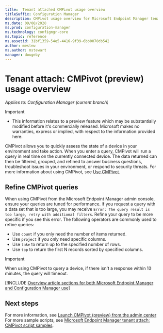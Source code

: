 ```yaml
---
title:  Tenant attached CMPivot usage overview 
titleSuffix: Configuration Manager
description: CMPivot usage overview for Microsoft Endpoint Manager tenant attached devices.
ms.date: 09/08/2020
ms.prod: configuration-manager
ms.technology: configmgr-core
ms.topic: reference
ms.assetid: 31bf1359-54e5-4416-9f39-6bb0070db542
author: mestew
ms.author: mstewart 
manager: dougeby
---
```


# Tenant attach: CMPivot (preview) usage overview

*Applies to: Configuration Manager (current branch)*

> [!Important]
> - This information relates to a preview feature which may be substantially modified before it's commercially released. Microsoft makes no warranties, express or implied, with respect to the information provided here.

CMPivot allows you to quickly assess the state of a device in your environment and take action. When you enter a query, CMPivot will run a query in real time on the currently connected device. The data returned can then be filtered, grouped, and refined to answer business questions, troubleshoot issues in your environment, or respond to security threats. For more information about using CMPivot, see [Use CMPivot](../core/servers/manage/cmpivot.md).

## <a name="bkmk_refine"></a> Refine CMPivot queries

When using CMPivot from the Microsoft Endpoint Manager admin console, ensure your queries are tuned for performance. If you request a query with a data set that is too large, you may receive `Error: The query result is too large, retry with additional filters`. Refine your query to be more specific if you see this error. The following operators are commonly used to refine queries:

- Use `count` if you only need the number of items returned.
- Use `project` if you only need specific columns.
- Use `take` to return up to the specified number of rows.
- Use `top` to return the first N records sorted by specified columns.

> [!Important]
> When using CMPivot to query a device, if there isn't a response within 10 minutes, the query will timeout. <!--7802754-->


[!INCLUDE [Overview article sections for both Microsoft Endpoint Manager and Configuration Manager use](../core/servers/manage/includes/cmpivot-overview-shared.md)]


## Next steps

For more information, see [Launch CMPivot (preview) from the admin center](cmpivot-start.md)
For more sample scripts, see [Microsoft Endpoint Manager tenant attach: CMPivot script samples](cmpivot-samples-attached.md).
